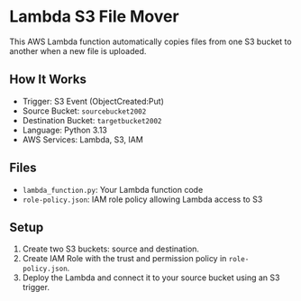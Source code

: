 # Lambda S3 File Mover

This AWS Lambda function automatically copies files from one S3 bucket to another when a new file is uploaded.

## How It Works

- Trigger: S3 Event (ObjectCreated:Put)
- Source Bucket: `sourcebucket2002`
- Destination Bucket: `targetbucket2002`
- Language: Python 3.13
- AWS Services: Lambda, S3, IAM

## Files

- `lambda_function.py`: Your Lambda function code
- `role-policy.json`: IAM role policy allowing Lambda access to S3

## Setup

1. Create two S3 buckets: source and destination.
2. Create IAM Role with the trust and permission policy in `role-policy.json`.
3. Deploy the Lambda and connect it to your source bucket using an S3 trigger.
